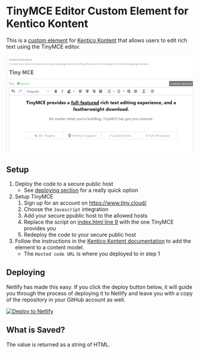 # TinyMCE Editor Custom Element for Kentico Kontent

This is a [custom element](https://docs.kontent.ai/tutorials/develop-apps/integrate/integrating-your-own-content-editing-features) for [Kentico Kontent](https://kontent.ai) that allows users to edit rich text using the TinyMCE editor.

![Screenshot of custom element](TinyMCE.png)

## Setup

1. Deploy the code to a secure public host
    * See [deploying section](#Deploying) for a really quick option
1. Setup TinyMCE
    1. Sign up for an account on <https://www.tiny.cloud/>
    1. Choose the `Javascript` integration
    1. Add your secure ppublic host to the allowed hosts
    1. Replace the script on [index.html line 9](index.html) with the one TinyMCE provides you
    1. Redeploy the code to your secure public host
1. Follow the instructions in the [Kentico Kontent documentation](https://docs.kontent.ai/tutorials/develop-apps/integrate/integrating-your-own-content-editing-features#a-3--displaying-a-custom-element-in-kentico-kontent) to add the element to a content model.
    * The `Hosted code URL` is where you deployed to in step 1

## Deploying

Netlify has made this easy. If you click the deploy button below, it will guide you through the process of deploying it to Netlify and leave you with a copy of the repository in your GitHub account as well.

[![Deploy to Netlify](https://www.netlify.com/img/deploy/button.svg)](https://app.netlify.com/start/deploy?repository=https://github.com/Kentico/kontent-custom-element-tinymce)

## What is Saved?

The value is returned as a string of HTML.
